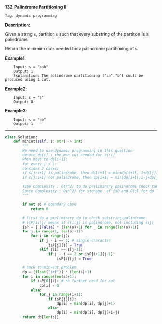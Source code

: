 **132. Palindrome Partitioning II**

```Tag: dynamic programming```

**Description:**

Given a string ```s```, partition ```s``` such that every substring of the partition is a palindrome.

Return the minimum cuts needed for a palindrome partitioning of ```s```.

**Example1**:

        Input: s = "aab"
        Output: 1
        Explanation: The palindrome partitioning ["aa","b"] could be produced using 1 cut.

**Example2**:

        Input: s = "a"
        Output: 0 
        
**Example3**:

        Input: s = "ab"
        Output: 1

-----------

```python
class Solution:
    def minCut(self, s: str) -> int:
        """
        We need to use dynamic programming in this question
        denote dp[i] : the min cut needed for s[:i]
        when move to dp[i+1]:
        for every j < i:
        consider 2 cases:
        if s[j:i+1] is palindrome, then dp[i+1] = min(dp[i+1], 1+dp[j])
        if s[j:i+1] not palindrome, then dp[i+1] = min(dp[i+1],i-j+dp[j])
        
        Time Complexity : O(n^2) to do preliminary palindrome check takes O(n^2), also the min-cut dp part takes O(n^2) as well
        Space Complexity : O(n^2) for storage  of isP and O(n) for dp
        """
        
        if not s: # boundary case
            return 0
        
        # first do a preliminary dp to check substring-palindrome
        # isP[i][j] means if s[i:j] is palindrome, not including s[j]
        isP = [ [False] * (len(s)+1) for _ in range(len(s)+1)]
        for j in range(1, len(s)+1):
            for i in range(j):
                if j - i == 1: # single character
                    isP[i][j] = True
                elif s[i] == s[j-1]:
                    if j - i == 2 or isP[i+1][j-1]:
                        isP[i][j] = True
                        
        # back to min-cut problem
        dp = [float("inf")] * (len(s)+1)
        for i in range(len(s)+1):
            if isP[0][i]: # no further need for cut
                dp[i] = 0
            else:
                for j in range(i+1):
                    if isP[j][i]:
                        dp[i] = min(dp[i], dp[j]+1)
                    else:
                        dp[i] = min(dp[i], dp[j]+i-j)
        return dp[len(s)]
```
